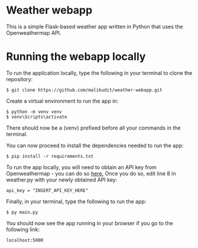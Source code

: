 # Weather webapp
This is a simple Flask-based weather app written in Python that uses the Openweathermap API.

# Running the webapp locally
To run the application locally, type the following in your terminal to clone the repository:
```
$ git clone https://github.com/malikudit/weather-webapp.git
```

Create a virtual environment to run the app in:
```
$ python -m venv venv
$ venv\Scripts\activate
```
There should now be a (venv) prefixed before all your commands in the terminal.

You can now proceed to install the dependencies needed to run the app:
```
$ pip install -r requirements.txt
```

To run the app locally, you will need to obtain an API key from Openweathermap - you can do so [here.](https://home.openweathermap.org/api_keys)
Once you do so, edit line 8 in weather.py with your newly obtained API key:
```
api_key = "INSERT_API_KEY_HERE"
```

Finally, in your terminal, type the following to run the app:
```
$ py main.py
```

You should now see the app running in your browser if you go to the following link:
```
localhost:5000
```
